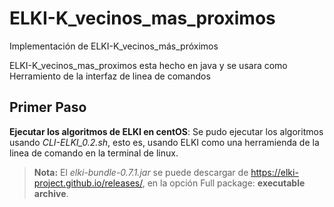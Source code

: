 # ELKI-K_vecinos_mas_proximos
Implementación de ELKI-K_vecinos_más_próximos

ELKI-K_vecinos_mas_proximos esta hecho en java y se usara como Herramiento de la interfaz de linea de comandos 

## Primer Paso

**Ejecutar los algoritmos de ELKI en centOS**: Se pudo ejecutar los algoritmos usando *CLI-ELKI_0.2.sh*, esto es, usando ELKI como una herramienda de la linea de comando en la terminal de linux.

> **Nota:** El *elki-bundle-0.7.1.jar* se puede descargar de https://elki-project.github.io/releases/, en la opción Full package: __executable archive__.




